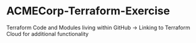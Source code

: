 # ACMECorp-Terraform-Exercise
Terraform Code and Modules living within GitHub -> Linking to Terraform Cloud for additional functionality

